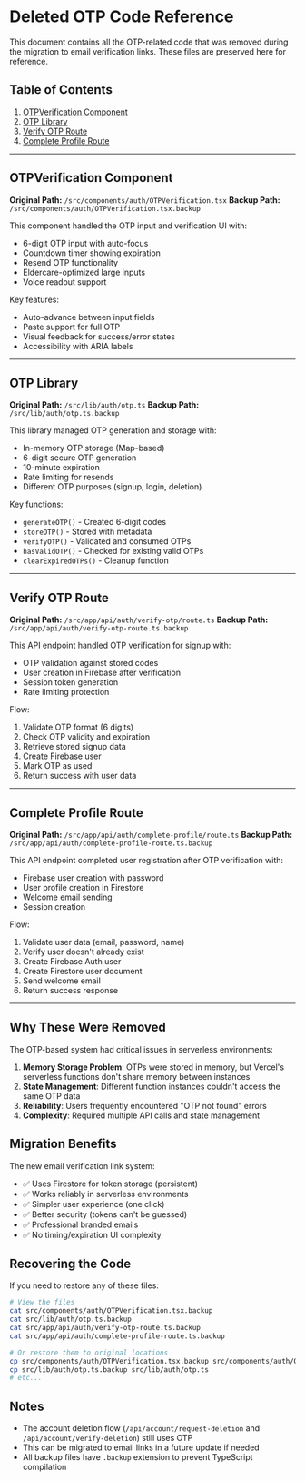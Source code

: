 # Deleted OTP Code Reference

This document contains all the OTP-related code that was removed during the migration to email verification links. These files are preserved here for reference.

## Table of Contents
1. [OTPVerification Component](#otpverification-component)
2. [OTP Library](#otp-library)
3. [Verify OTP Route](#verify-otp-route)
4. [Complete Profile Route](#complete-profile-route)

---

## OTPVerification Component
**Original Path:** `/src/components/auth/OTPVerification.tsx`
**Backup Path:** `/src/components/auth/OTPVerification.tsx.backup`

This component handled the OTP input and verification UI with:
- 6-digit OTP input with auto-focus
- Countdown timer showing expiration
- Resend OTP functionality
- Eldercare-optimized large inputs
- Voice readout support

Key features:
- Auto-advance between input fields
- Paste support for full OTP
- Visual feedback for success/error states
- Accessibility with ARIA labels

---

## OTP Library
**Original Path:** `/src/lib/auth/otp.ts`
**Backup Path:** `/src/lib/auth/otp.ts.backup`

This library managed OTP generation and storage with:
- In-memory OTP storage (Map-based)
- 6-digit secure OTP generation
- 10-minute expiration
- Rate limiting for resends
- Different OTP purposes (signup, login, deletion)

Key functions:
- `generateOTP()` - Created 6-digit codes
- `storeOTP()` - Stored with metadata
- `verifyOTP()` - Validated and consumed OTPs
- `hasValidOTP()` - Checked for existing valid OTPs
- `clearExpiredOTPs()` - Cleanup function

---

## Verify OTP Route
**Original Path:** `/src/app/api/auth/verify-otp/route.ts`
**Backup Path:** `/src/app/api/auth/verify-otp-route.ts.backup`

This API endpoint handled OTP verification for signup with:
- OTP validation against stored codes
- User creation in Firebase after verification
- Session token generation
- Rate limiting protection

Flow:
1. Validate OTP format (6 digits)
2. Check OTP validity and expiration
3. Retrieve stored signup data
4. Create Firebase user
5. Mark OTP as used
6. Return success with user data

---

## Complete Profile Route
**Original Path:** `/src/app/api/auth/complete-profile/route.ts`
**Backup Path:** `/src/app/api/auth/complete-profile-route.ts.backup`

This API endpoint completed user registration after OTP verification with:
- Firebase user creation with password
- User profile creation in Firestore
- Welcome email sending
- Session creation

Flow:
1. Validate user data (email, password, name)
2. Verify user doesn't already exist
3. Create Firebase Auth user
4. Create Firestore user document
5. Send welcome email
6. Return success response

---

## Why These Were Removed

The OTP-based system had critical issues in serverless environments:

1. **Memory Storage Problem**: OTPs were stored in memory, but Vercel's serverless functions don't share memory between instances
2. **State Management**: Different function instances couldn't access the same OTP data
3. **Reliability**: Users frequently encountered "OTP not found" errors
4. **Complexity**: Required multiple API calls and state management

## Migration Benefits

The new email verification link system:
- ✅ Uses Firestore for token storage (persistent)
- ✅ Works reliably in serverless environments
- ✅ Simpler user experience (one click)
- ✅ Better security (tokens can't be guessed)
- ✅ Professional branded emails
- ✅ No timing/expiration UI complexity

## Recovering the Code

If you need to restore any of these files:

```bash
# View the files
cat src/components/auth/OTPVerification.tsx.backup
cat src/lib/auth/otp.ts.backup
cat src/app/api/auth/verify-otp-route.ts.backup
cat src/app/api/auth/complete-profile-route.ts.backup

# Or restore them to original locations
cp src/components/auth/OTPVerification.tsx.backup src/components/auth/OTPVerification.tsx
cp src/lib/auth/otp.ts.backup src/lib/auth/otp.ts
# etc...
```

## Notes

- The account deletion flow (`/api/account/request-deletion` and `/api/account/verify-deletion`) still uses OTP
- This can be migrated to email links in a future update if needed
- All backup files have `.backup` extension to prevent TypeScript compilation